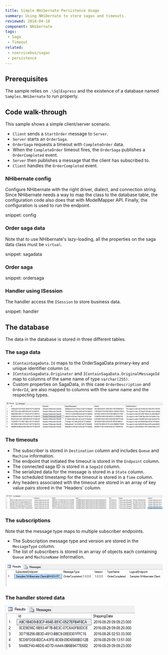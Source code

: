 ```yaml
---
title: Simple NHibernate Persistence Usage
summary: Using NHibernate to store sagas and timeouts.
reviewed: 2018-04-18
component: NHibernate
tags:
 - Saga
 - Timeout
related:
 - nservicebus/sagas
 - persistence
---
```



## Prerequisites

The sample relies on `.\SqlExpress` and the existence of a database named `Samples.NHibernate` to run properly.


## Code walk-through

This sample shows a simple client/server scenario.

 * `Client` sends a `StartOrder` message to `Server`.
 * `Server` starts an `OrderSaga`.
 * `OrderSaga` requests a timeout with `CompleteOrder` data.
 * When the `CompleteOrder` timeout fires, the `OrderSaga` publishes a `OrderCompleted` event.
 * `Server` then publishes a message that the client has subscribed to.
 * `Client` handles the `OrderCompleted` event.


### NHibernate config

Configure NHibernate with the right driver, dialect, and connection string. Since NHibernate needs a way to map the class to the database table, the configuration code also does that with ModelMapper API. Finally, the configuration is used to run the endpoint.

snippet: config


### Order saga data

Note that to use NHibernate's lazy-loading, all the properties on the saga data class must be `virtual`.

snippet: sagadata


### Order saga

snippet: ordersaga


### Handler using ISession

The handler access the `ISession` to store business data.

snippet: handler


## The database

The data in the database is stored in three different tables.

### The saga data

 * `IContainSagaData.Id` maps to the OrderSagaData primary-key and unique identifier column `Id`.
 * `IContainSagaData.Originator` and `IContainSagaData.OriginalMessageId` map to columns of the same name of type `varchar(255)`.
 * Custom properties on SagaData, in this case `OrderDescription` and `OrderId`, are also mapped to columns with the same name and the respecting types.

![](sagadata.png)


### The timeouts

 * The subscriber is stored in `Destination` column and includes `Queue` and `Machine` information.
 * The endpoint that initiated the timeout is stored in the `Endpoint` column.
 * The connected saga ID is stored in a `SagaId` column.
 * The serialized data for the message is stored in a `State` column.
 * The scheduled timestamp for the timeout is stored in a `Time` column.
 * Any headers associated with the timeout are stored in an array of key value pairs stored in the 'Headers' column.

![](timeouts.png)


### The subscriptions

Note that the message type maps to multiple subscriber endpoints.

 * The Subscription message type and version are stored in the `MessageType` column.
 * The list of subscribers is stored in an array of objects each containing `Queue` and `MachineName` information.

![](subscriptions.png)


### The handler stored data

![](handlerdoc.png)
